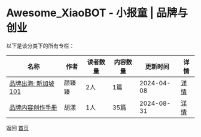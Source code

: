 # Awesome_XiaoBOT - 小报童 | 品牌与创业

以下是该分类下的所有专栏：

| 名称 | 作者 | 读者数量 | 内容数量 | 更新时间 | 详情 |
|------|------|----------|----------|----------|------|
| [品牌出海: 新加坡101](https://xiaobot.net/p/sg101?refer=0b133df9-27dc-423b-8101-639049001c13) | 颜臻臻 | 2人 | 1篇 |  2024-04-08 | [详情](data/sg101.md) |
| [品牌内容创作手册](https://xiaobot.net/p/whowho?refer=0b133df9-27dc-423b-8101-639049001c13) | 胡漾 | 1人 | 35篇 |  2024-08-31 | [详情](data/whowho.md) |


返回 [首页](../README.md)
